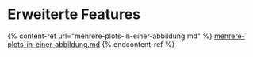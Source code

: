 # Erweiterte Features

{% content-ref url="mehrere-plots-in-einer-abbildung.md" %}
[mehrere-plots-in-einer-abbildung.md](mehrere-plots-in-einer-abbildung.md)
{% endcontent-ref %}
